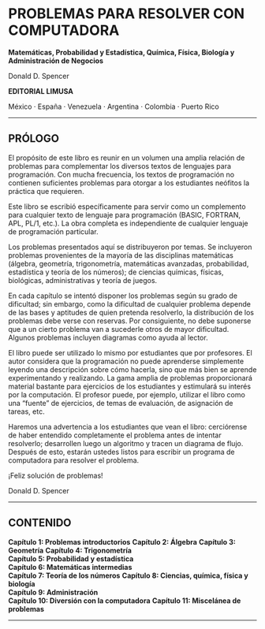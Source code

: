 
# PROBLEMAS PARA RESOLVER CON COMPUTADORA

**Matemáticas, Probabilidad y Estadística, Química, Física, Biología y Administración de Negocios**

Donald D. Spencer

**EDITORIAL LIMUSA**

México · España · Venezuela · Argentina · Colombia · Puerto Rico

---

## PRÓLOGO

El propósito de este libro es reunir en un volumen una amplia relación de problemas para complementar los diversos textos de lenguajes para programación. Con mucha frecuencia, los textos de programación no contienen suficientes problemas para otorgar a los estudiantes neófitos la práctica que requieren.

Este libro se escribió específicamente para servir como un complemento para cualquier texto de lenguaje para programación (BASIC, FORTRAN, APL, PL/1, etc.). La obra completa es independiente de cualquier lenguaje de programación particular.

Los problemas presentados aquí se distribuyeron por temas. Se incluyeron problemas provenientes de la mayoría de las disciplinas matemáticas (álgebra, geometría, trigonometría, matemáticas avanzadas, probabilidad, estadística y teoría de los números); de ciencias químicas, físicas, biológicas, administrativas y teoría de juegos.

En cada capítulo se intentó disponer los problemas según su grado de dificultad; sin embargo, como la dificultad de cualquier problema depende de las bases y aptitudes de quien pretenda resolverlo, la distribución de los problemas debe verse con reservas. Por consiguiente, no debe suponerse que a un cierto problema van a sucederle otros de mayor dificultad. Algunos problemas incluyen diagramas como ayuda al lector.

El libro puede ser utilizado lo mismo por estudiantes que por profesores. El autor considera que la programación no puede aprenderse simplemente leyendo una descripción sobre cómo hacerla, sino que más bien se aprende experimentando y realizando. La gama amplia de problemas proporcionará material bastante para ejercicios de los estudiantes y estimulará su interés por la computación. El profesor puede, por ejemplo, utilizar el libro como una “fuente” de ejercicios, de temas de evaluación, de asignación de tareas, etc.

Haremos una advertencia a los estudiantes que vean el libro: cerciórense de haber entendido completamente el problema antes de intentar resolverlo; desarrollen luego un algoritmo y tracen un diagrama de flujo. Después de esto, estarán ustedes listos para escribir un programa de computadora para resolver el problema.

¡Feliz solución de problemas!

Donald D. Spencer

---

## CONTENIDO

**Capítulo 1: Problemas introductorios** 
**Capítulo 2: Álgebra** 
**Capítulo 3: Geometría** 
**Capítulo 4: Trigonometría**  
**Capítulo 5: Probabilidad y estadística**  
**Capítulo 6: Matemáticas intermedias**  
**Capítulo 7: Teoría de los números** 
**Capítulo 8: Ciencias, química, física y biología**  
**Capítulo 9: Administración**  
**Capítulo 10: Diversión con la computadora** 
**Capítulo 11: Miscelánea de problemas** 

---
